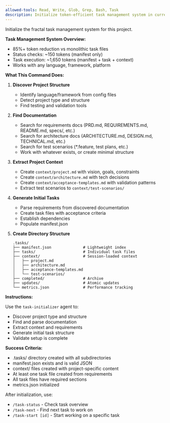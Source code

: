 ```yaml
---
allowed-tools: Read, Write, Glob, Grep, Bash, Task
description: Initialize token-efficient task management system in current project
---
```


Initialize the fractal task management system for this project.

**Task Management System Overview:**
- 85%+ token reduction vs monolithic task files
- Status checks: ~150 tokens (manifest only)
- Task execution: ~1,650 tokens (manifest + task + context)
- Works with any language, framework, platform

**What This Command Does:**

1. **Discover Project Structure**
   - Identify language/framework from config files
   - Detect project type and structure
   - Find testing and validation tools

2. **Find Documentation**
   - Search for requirements docs (PRD.md, REQUIREMENTS.md, README.md, specs/, etc.)
   - Search for architecture docs (ARCHITECTURE.md, DESIGN.md, TECHNICAL.md, etc.)
   - Search for test scenarios (*.feature, test plans, etc.)
   - Work with whatever exists, or create minimal structure

3. **Extract Project Context**
   - Create `context/project.md` with vision, goals, constraints
   - Create `context/architecture.md` with tech decisions
   - Create `context/acceptance-templates.md` with validation patterns
   - Extract test scenarios to `context/test-scenarios/`

4. **Generate Initial Tasks**
   - Parse requirements from discovered documentation
   - Create task files with acceptance criteria
   - Establish dependencies
   - Populate manifest.json

5. **Create Directory Structure**
   ```
   .tasks/
   ├── manifest.json              # Lightweight index
   ├── tasks/                     # Individual task files
   ├── context/                   # Session-loaded context
   │   ├── project.md
   │   ├── architecture.md
   │   ├── acceptance-templates.md
   │   └── test-scenarios/
   ├── completed/                 # Archive
   ├── updates/                   # Atomic updates
   └── metrics.json               # Performance tracking
   ```

**Instructions:**

Use the `task-initializer` agent to:
- Discover project type and structure
- Find and parse documentation
- Extract context and requirements
- Generate initial task structure
- Validate setup is complete

**Success Criteria:**
- .tasks/ directory created with all subdirectories
- manifest.json exists and is valid JSON
- context/ files created with project-specific content
- At least one task file created from requirements
- All task files have required sections
- metrics.json initialized

After initialization, use:
- `/task-status` - Check task overview
- `/task-next` - Find next task to work on
- `/task-start [id]` - Start working on a specific task
